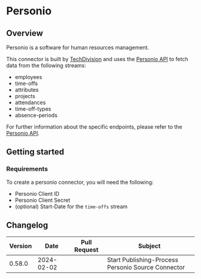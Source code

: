 # Personio

## Overview

Personio is a software for human resources management.

This connector is built by [TechDivision](https://www.techdivision.com/) and uses the [Personio API](https://developer.personio.de/reference) to fetch data from the following streams:
- employees
- time-offs
- attributes
- projects
- attendances
- time-off-types
- absence-periods

For further information about the specific endpoints, please refer to the [Personio API](https://developer.personio.de/reference).

## Getting started

### Requirements

To create a personio connector, you will need the following:
- Personio Client ID
- Personio Client Secret
- (optional) Start-Date for the `time-offs` stream

## Changelog

| Version | Date       | Pull Request | Subject                                            |  
|---------|------------| ------------ | -------------------------------------------------- |  
| 0.58.0  | 2024-02-02 |              | Start Publishing-Process Personio Source Connector |
